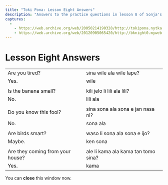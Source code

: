 ```yaml
---
title: "Toki Pona: Lesson Eight Answers"
description: "Answers to the practice questions in lesson 8 of Sonja's original toki pona lessons"
captures:
  -
    - https://web.archive.org/web/20050214190328/http://tokipona.nytka.org:80/about/lesson/ans8.html
    - https://web.archive.org/web/20120905065420/http://bknight0.myweb.uga.edu/toki/about/lesson/ans8.html
---
```


# Lesson Eight Answers

|                                  |                                     |
| -------------------------------- | ----------------------------------- |
| Are you tired?                   | sina wile ala wile lape?            |
| Yes.                             | wile                                |
|                                  |                                     |
| Is the banana small?             | kili jelo li lili ala lili?         |
| No.                              | lili ala                            |
|                                  |                                     |
| Do you know this fool?           | sina sona ala sona e jan nasa ni?   |
| No.                              | sona ala                            |
|                                  |                                     |
| Are birds smart?                 | waso li sona ala sona e ijo?        |
| Maybe.                           | ken sona                            |
|                                  |                                     |
| Are they coming from your house? | ale li kama ala kama tan tomo sina? |
| Yes.                             | kama                                |

You can **close** this window now.